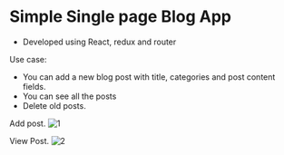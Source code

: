 # Simple Single page Blog App 

+ Developed using React, redux and router

Use case:
- You can add a new blog post with title, categories and post content fields. 
- You can see all the posts
- Delete old posts.

Add post. 
![1](https://user-images.githubusercontent.com/15637153/36704223-5277c53e-1b14-11e8-946d-972fb4fef15e.JPG)

View Post.
![2](https://user-images.githubusercontent.com/15637153/36704224-5291e81a-1b14-11e8-909c-322aa36088d1.JPG)
